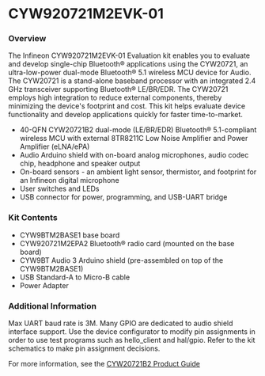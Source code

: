# CYW920721M2EVK-01

### Overview

The Infineon CYW920721M2EVK-01 Evaluation kit enables you to evaluate and develop single-chip Bluetooth&#174; applications using the CYW20721, an ultra-low-power dual-mode Bluetooth&#174; 5.1 wireless MCU device for Audio. The CYW20721 is a stand-alone baseband processor with an integrated 2.4 GHz transceiver supporting Bluetooth&#174; LE/BR/EDR. The CYW20721 employs high integration to reduce external components, thereby minimizing the device's footprint and cost. This kit helps evaluate device functionality and develop applications quickly for faster time-to-market.

* 40-QFN CYW20721B2 dual-mode (LE/BR/EDR) Bluetooth&#174; 5.1-compliant wireless MCU with external 8TR8211C Low Noise Amplifier and Power Amplifier (eLNA/ePA)
* Audio Arduino shield with on-board analog microphones, audio codec chip, headphone and speaker output
* On-board sensors - an ambient light sensor, thermistor, and footprint for an Infineon digital microphone
* User switches and LEDs
* USB connector for power, programming, and USB-UART bridge

### Kit Contents

* CYW9BTM2BASE1 base board
* CYW920721M2EPA2 Bluetooth&#174; radio card (mounted on the base board)
* CYW9BT Audio 3 Arduino shield (pre-assembled on top of the CYW9BTM2BASE1)
* USB Standard-A to Micro-B cable
* Power Adapter

### Additional Information

Max UART baud rate is 3M.
Many GPIO are dedicated to audio shield interface support. Use the device configurator to modify pin assignments in order to use test programs such as hello_client and hal/gpio. Refer to the kit schematics to make pin assignment decisions.

For more information, see the [CYW20721B2 Product Guide](https://community.cypress.com/docs/DOC-17429)
